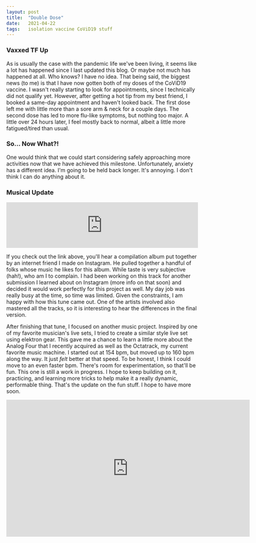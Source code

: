 ```yaml
---
layout: post
title:  "Double Dose"
date:   2021-04-22
tags:   isolation vaccine CoViD19 stuff
---
```


### Vaxxed TF Up

As is usually the case with the pandemic life we've been living, it seems like a lot has happened since I last updated this blog. Or maybe not much has happened at all. Who knows? I have no idea. That being said, the biggest news (to me) is that I have now gotten both of my doses of the CoViD19 vaccine. I wasn't really starting to look for appointments, since I technically did not qualify yet. However, after getting a hot tip from my best friend, I booked a same-day appointment and haven't looked back. The first dose left me with little more than a sore arm & neck for a couple days. The second dose has led to more flu-like symptoms, but nothing too major. A little over 24 hours later, I feel mostly back to normal, albeit a little more fatigued/tired than usual.

### So... Now What?!

One would think that we could start considering safely approaching more activities now that we have achieved this milestone. Unfortunately, anxiety has a different idea. I'm going to be held back longer. It's annoying. I don't think I can do anything about it.

### Musical Update

<iframe style="border: 0; width: 100%; height: 120px;" src="https://bandcamp.com/EmbeddedPlayer/album=1239137487/size=large/bgcol=ffffff/linkcol=0687f5/tracklist=false/artwork=small/transparent=true/" seamless><a href="https://ecotech.bandcamp.com/album/erosion-griin-howz-volume-1">Erosion (Griin Howz Volume 1) by Griin Howz</a></iframe>

If you check out the link above, you'll hear a compilation album put together by an internet friend I made on Instagram. He pulled together a handful of folks whose music he likes for this album. While taste is very subjective (hah!), who am I to complain. I had been working on this track for another submission I learned about on Instagram (more info on that soon) and decided it would work perfectly for this project as well. My day job was really busy at the time, so time was limited. Given the constraints, I am happy with how this tune came out. One of the artists involved also mastered all the tracks, so it is interesting to hear the differences in the final version.

After finishing that tune, I focused on another music project. Inspired by one of my favorite musician's live sets, I tried to create a similar style live set using elektron gear. This gave me a chance to learn a little more about the Analog Four that I recently acquired as well as the Octatrack, my current favorite music machine. I started out at 154 bpm, but moved up to 160 bpm along the way. It just _felt_ better at that speed. To be honest, I think I could move to an even faster bpm. There's room for experimentation, so that'll be fun. This one is still a work in progress. I hope to keep building on it, practicing, and learning more tricks to help make it a really dynamic, performable thing. That's the update on the fun stuff. I hope to have more soon.


<iframe width="640" height="360" src="https://www.youtube.com/embed/__1fVeoMkoE" frameborder="0" allowfullscreen></iframe>
